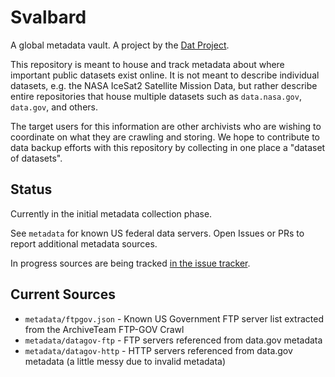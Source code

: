# Svalbard

A global metadata vault. A project by the [Dat Project](https://datproject.org).

This repository is meant to house and track metadata about where important public datasets exist online. It is not meant to describe individual datasets, e.g. the NASA IceSat2 Satellite Mission Data, but rather describe entire repositories that house multiple datasets such as `data.nasa.gov`, `data.gov`, and others.

The target users for this information are other archivists who are wishing to coordinate on what they are crawling and storing. We hope to contribute to data backup efforts with this repository by collecting in one place a "dataset of datasets".

## Status

Currently in the initial metadata collection phase.

See `metadata` for known US federal data servers. Open Issues or PRs to report additional metadata sources.

In progress sources are being tracked [in the issue tracker](https://github.com/datproject/svalbard/issues).

## Current Sources

- `metadata/ftpgov.json` - Known US Government FTP server list extracted from the ArchiveTeam FTP-GOV Crawl
- `metadata/datagov-ftp` - FTP servers referenced from data.gov metadata
- `metadata/datagov-http` - HTTP servers referenced from data.gov metadata (a little messy due to invalid metadata)
